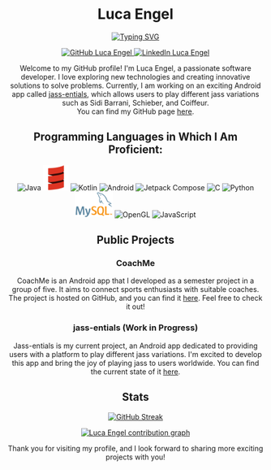 <!--
**Luca-Engel/Luca-Engel** is a ✨ _special_ ✨ repository because its `README.md` (this file) appears on your GitHub profile.

Here are some ideas to get you started:

- 🔭 I’m currently working on ...
- 🌱 I’m currently learning ...
- 👯 I’m looking to collaborate on ...
- 🤔 I’m looking for help with ...
- 💬 Ask me about ...
- 📫 How to reach me: ...
- 😄 Pronouns: ...
- ⚡ Fun fact: ...
-->

<div align="center">
  <h1>Luca Engel</h1>

  <a href="https://git.io/typing-svg"><img src="https://readme-typing-svg.demolab.com?font=Fira+Code&pause=1000&center=true&vCenter=true&width=435&lines=Welcome+to+The+GitHub+of+Luca+Engel!" alt="Typing SVG" /></a>

  <a href="https://github.com/Luca-Engel" target="_blank">
    <img src="https://img.shields.io/github/followers/luca-engel?label=Follow&style=social" alt="GitHub Luca Engel" height="25" title="GitHub Luca Engel">
  </a>
  
  <a href="https://www.linkedin.com/in/luca-engel/" target="_blank">
    <img src="https://img.shields.io/badge/LinkedIn--_.svg?style=social&logo=linkedin&link=https://www.linkedin.com/in/luca-engel/" alt="LinkedIn Luca Engel" height="25" title="LinkedIn Luca Engel">
  </a>




Welcome to my GitHub profile! I'm Luca Engel, a passionate software developer. I love exploring new technologies and creating innovative solutions to solve problems. Currently, I am working on an exciting Android app called [jass-entials](#jass-entials-work-in-progress), which allows users to play different jass variations such as Sidi Barrani, Schieber, and Coiffeur.
<br> You can find my GitHub page [here](https://luca-engel.github.io/Luca-Engel/).

## Programming Languages in Which I Am Proficient:

<div>
    <a href="https://www.java.com/en/" target="_blank" style="text-decoration: none;">
      <img src="https://img.icons8.com/color/48/000000/java-coffee-cup-logo--v2.png" alt="Java" height="50" title="Java">
    </a>
    <a href="https://www.scala-lang.org/" target="_blank" style="text-decoration: none;">
      <img src="https://github.com/devicons/devicon/raw/master/icons/scala/scala-original.svg" alt="Scala" height="50" title="Scala">
    </a>
    <a href="https://kotlinlang.org/" target="_blank" style="text-decoration: none;">
      <img src="https://img.icons8.com/color/48/000000/kotlin.png" alt="Kotlin" height="50" title="Kotlin">
    </a>
    <a href="https://developer.android.com/" target="_blank" style="text-decoration: none;">
      <img src="https://developer.android.com/static/images/brand/Android_Robot.png" alt="Android" height="50" title="Android">
    </a>
    <a href="https://developer.android.com/jetpack/compose" target="_blank" style="text-decoration: none;">
      <img src="https://3.bp.blogspot.com/-VVp3WvJvl84/X0Vu6EjYqDI/AAAAAAAAPjU/ZOMKiUlgfg8ok8DY8Hc-ocOvGdB0z86AgCLcBGAsYHQ/s1600/jetpack%2Bcompose%2Bicon_RGB.png" alt="Jetpack Compose" height="50" title="Jetpack Compose">
    </a>
    <a href="https://en.wikipedia.org/wiki/C_(programming_language)" target="_blank" style="text-decoration: none;">
      <img src="https://img.icons8.com/color/48/000000/c-programming.png" alt="C" height="50" title="C">
    </a>
    <a href="https://www.python.org/" target="_blank" style="text-decoration: none;">
      <img src="https://img.icons8.com/color/48/000000/python.png" alt="Python" height="50" title="Python">
    </a>
    <a href="https://www.mysql.com/" target="_blank" style="text-decoration: none;">
      <img src="https://raw.githubusercontent.com/docker-library/docs/c408469abbac35ad1e4a50a6618836420eb9502e/mysql/logo.png" alt="SQL" height="50" title="MySQL">
    </a>
    <a href="https://www.opengl.org/" target="_blank" style="text-decoration: none;">
      <img src="https://upload.wikimedia.org/wikipedia/commons/e/e9/Opengl-logo.svg" alt="OpenGL" height="50" title="OpenGL">
    </a>
    <a href="https://en.wikipedia.org/wiki/JavaScript" target="_blank" style="text-decoration: none;">
      <img src="https://upload.wikimedia.org/wikipedia/commons/6/6a/JavaScript-logo.png" alt="JavaScript" height="50" title="JavaScript">
    </a>
</div>

## Public Projects

### CoachMe
CoachMe is an Android app that I developed as a semester project in a group of five. It aims to connect sports enthusiasts with suitable coaches. The project is hosted on GitHub, and you can find it [here](https://github.com/SDPCoachMe/SDP-2023). Feel free to check it out!

### jass-entials (Work in Progress)
Jass-entials is my current project, an Android app dedicated to providing users with a platform to play different jass variations. I'm excited to develop this app and bring the joy of playing jass to users worldwide. You can find the current state of it [here](https://github.com/apps-entials/jass-entials).

## Stats
[![GitHub Streak](https://github-readme-streak-stats.herokuapp.com/?user=Luca-Engel&theme=dark&background=000000)](https://git.io/streak-stats)

<div>
  <a href="https://github.com/ashutosh00710/github-readme-activity-graph"><img alt="Luca Engel contribution graph" src="https://github-readme-activity-graph.vercel.app/graph/?username=Luca-Engel&bg_color=1F222E&color=F8D866&line=F85D7F&point=FFFFFF&hide_border=true" /></a>
</div>

Thank you for visiting my profile, and I look forward to sharing more exciting projects with you!

</div>
